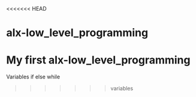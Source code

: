 <<<<<<< HEAD
# alx-low_level_programming
My first alx-low_level_programming
=======
Variables if else while
>>>>>>> variables
